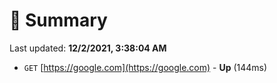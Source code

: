 # 📖 Summary
Last updated: **12/2/2021, 3:38:04 AM**

- `GET` [https://google.com](https://google.com) - **Up** (144ms)
